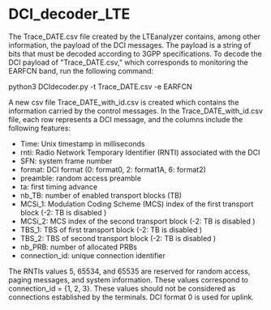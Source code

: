 # DCI_decoder_LTE

The Trace_DATE.csv file created by the LTEanalyzer contains, among other information, the payload of the DCI messages. The payload is a string of bits that must be decoded according to 3GPP specifications. To decode the DCI payload of "Trace_DATE.csv," which corresponds to monitoring the EARFCN band, run the following command:

python3 DCIdecoder.py -t Trace_DATE.csv -e EARFCN

A new csv file Trace_DATE_with_id.csv is created which contains the information carried by the control messages. In the Trace_DATE_with_id.csv file, each row represents a DCI message, and the columns include the following features:
- Time: Unix timestamp in milliseconds 
- rnti: Radio Network Temporary Identifier (RNTI) associated with the DCI
- SFN: system frame number
- format: DCI format (0: format0, 2: format1A, 6: format2)
- preamble: random access preamble
- ta: first timing advance
- nb_TB: number of enabled transport blocks (TB)
- MCSi_1: Modulation Coding Scheme (MCS) index of the first transport block (-2: TB is disabled )
- MCSi_2: MCS index of the second transport block (-2: TB is disabled )
- TBS_1: TBS of first transport block (-2: TB is disabled )
- TBS_2: TBS of second transport block (-2: TB is disabled )
- nb_PRB: number of allocated PRBs
- connection_id: unique connection identifier

The RNTIs values 5, 65534, and 65535 are reserved for random access, paging messages, and system information. These values correspond to connection_id = {1, 2, 3}. These values should not be
considered as connections established by the terminals. DCI format 0 is used for uplink.
